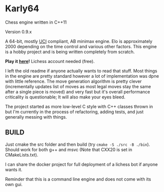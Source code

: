 # Karly64 
Chess engine written in C++11

Version 0.9.x

A 64-bit, mostly [UCI](http://wbec-ridderkerk.nl/html/UCIProtocol.html) compliant, AB minimax engine. Elo is approximately 2000 depending on the time control and various other factors. This engine is a hobby project and is being written completely from scratch.

**Play it [here](https://lichess.org/@/karly64)!** Lichess account needed (free).

I left the old readme if anyone actually wants to read that stuff. Most things in the engine are pretty standard however a lot of implementation was dpne with little reference. The move generation algorithm is pretty clever (incrementally updates list of moves as most legal moves stay the same after a single piece is moved) and very fast but it's overall performance criticality is questionable; It will also make your eyes bleed. 

The project started as more low-level C style with C++ classes thrown in but I'm currently in the process of refactoring, adding tests, and just generally messing with things.

## BUILD
Just cmake the src folder and then build (try `cmake -S ./src -B ./bin`). Should work for both g++ and msvc (Note that CXX20 is set in CMakeLists.txt). 

I can share the docker project for full deployment of a lichess bot if anyone wants it.

Reminder that this is a command line engine and does not come with its own gui.

